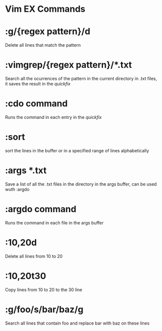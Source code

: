 Vim EX Commands
===============

# :g/{regex pattern}/d
Delete all lines that match the pattern

# :vimgrep/{regex pattern}/\*.txt
Search all the ocurrences of the pattern in the current directory in .txt files, it saves the result in the _quickfix_

# :cdo command
Runs the command in each entry in the _quickfix_

# :sort
sort the lines in the buffer or in a specified range of lines alphabetically

# :args \*.txt
Save a list of all the .txt files in the directory in the args buffer, can be used wuth :argdo

# :argdo command
Runs the command in each file in the args buffer

# :10,20d
Delete all lines from 10 to 20

# :10,20t30
Copy lines from 10 to 20 to the 30 line

# :g/foo/s/bar/baz/g
Search all lines that contain foo and replace bar with baz on these lines



